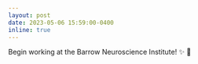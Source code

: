 ```yaml
---
layout: post
date: 2023-05-06 15:59:00-0400
inline: true
---
```


Begin working at the Barrow Neuroscience Institute! :sparkles: :brain:
